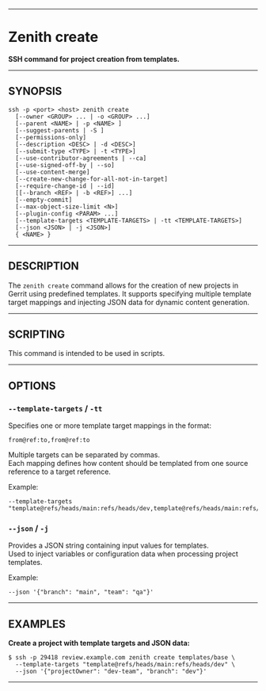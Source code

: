 ***

# Zenith create

**SSH command for project creation from templates.**

***

## SYNOPSIS

```
ssh -p <port> <host> zenith create
  [--owner <GROUP> ... | -o <GROUP> ...]
  [--parent <NAME> | -p <NAME> ]
  [--suggest-parents | -S ]
  [--permissions-only]
  [--description <DESC> | -d <DESC>]
  [--submit-type <TYPE> | -t <TYPE>]
  [--use-contributor-agreements | --ca]
  [--use-signed-off-by | --so]
  [--use-content-merge]
  [--create-new-change-for-all-not-in-target]
  [--require-change-id | --id]
  [[--branch <REF> | -b <REF>] ...]
  [--empty-commit]
  [--max-object-size-limit <N>]
  [--plugin-config <PARAM> ...]
  [--template-targets <TEMPLATE-TARGETS> | -tt <TEMPLATE-TARGETS>]
  [--json <JSON> | -j <JSON>]
  { <NAME> }
```

***

## DESCRIPTION

The `zenith create` command allows for the creation of new projects in Gerrit using predefined templates.
It supports specifying multiple template target mappings and injecting JSON data for dynamic content generation.

***

## SCRIPTING

This command is intended to be used in scripts.

***

## OPTIONS

### `--template-targets` / `-tt`
Specifies one or more template target mappings in the format:
```
from@ref:to,from@ref:to
```
Multiple targets can be separated by commas.  
Each mapping defines how content should be templated from one source reference to a target reference.

Example:
```
--template-targets "template@refs/heads/main:refs/heads/dev,template@refs/heads/main:refs/heads/test"
```

### `--json` / `-j`
Provides a JSON string containing input values for templates.  
Used to inject variables or configuration data when processing project templates.

Example:
```
--json '{"branch": "main", "team": "qa"}'
```

***

## EXAMPLES

**Create a project with template targets and JSON data:**
```
$ ssh -p 29418 review.example.com zenith create templates/base \
  --template-targets "template@refs/heads/main:refs/heads/dev" \
  --json '{"projectOwner": "dev-team", "branch": "dev"}'
```
---
